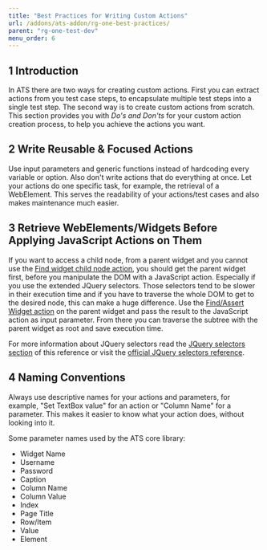 ```yaml
---
title: "Best Practices for Writing Custom Actions"
url: /addons/ats-addon/rg-one-best-practices/
parent: "rg-one-test-dev"
menu_order: 6
---
```


## 1 Introduction

In ATS there are two ways for creating custom actions. First you can extract actions from you test case steps, to encapsulate multiple test steps into a single test step. The second way is to create custom actions from scratch. This section provides you with *Do's and Don'ts* for your custom action creation process, to help you achieve the actions you want.  

## 2 Write Reusable & Focused Actions

Use input parameters and generic functions instead of hardcoding every variable or option. Also don't write actions that do everything at once. Let your actions do one specific task, for example, the retrieval of a WebElement. This serves the readability of your actions/test cases and also makes maintenance much easier.     

## 3 Retrieve WebElements/Widgets Before Applying JavaScript Actions on Them

If you want to access a child node, from a parent widget and you cannot use the [Find widget child node action](rg-one-find-widget-child-node), you should get the parent widget first, before you manipulate the DOM with a JavaScript action. Especially if you use the extended JQuery selectors. Those selectors tend to be slower in their execution time and if you have to traverse the whole DOM to get to the desired node, this can make a huge difference. Use the [Find/Assert Widget action](rg-one-findassert-widget) on the parent widget and pass the result to the JavaScript action as input parameter. From there you can traverse the subtree with the parent widget as root and save execution time.

For more information about JQuery selectors read the [JQuery selectors section](rg-one-selectors#jquery-selectors) of this reference or visit the [official JQuery selectors reference](https://api.jquery.com/category/selectors/).  

## 4 Naming Conventions

Always use descriptive names for your actions and parameters, for example, "Set TextBox value" for an action or "Column Name" for a parameter. This makes it easier to know what your action does, without looking into it.

Some parameter names used by the ATS core library:

 * Widget Name
 * Username
 * Password
 * Caption
 * Column Name
 * Column Value
 * Index
 * Page Title
 * Row/Item
 * Value
 * Element
